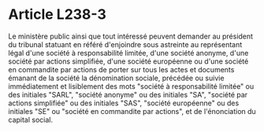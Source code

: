 # Article L238-3

Le ministère public ainsi que tout intéressé peuvent demander au président du tribunal statuant en référé d'enjoindre sous astreinte au représentant légal d'une société à responsabilité limitée, d'une société anonyme, d'une société par actions simplifiée, d'une société européenne ou d'une société en commandite par actions de porter sur tous les actes et documents émanant de la société la dénomination sociale, précédée ou suivie immédiatement et lisiblement des mots "société à responsabilité limitée" ou des initiales "SARL", "société anonyme" ou des initiales "SA", "société par actions simplifiée" ou des initiales "SAS", "société européenne" ou des initiales "SE" ou "société en commandite par actions", et de l'énonciation du capital social.